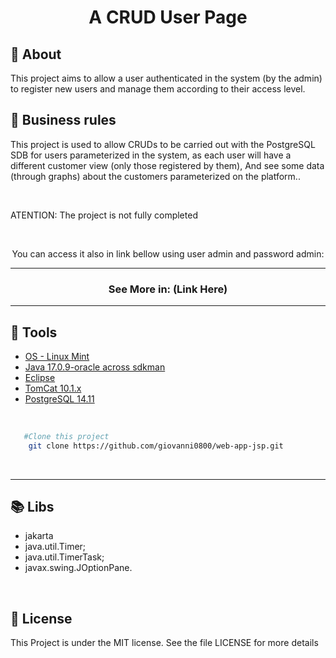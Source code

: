<h1 align="center">A CRUD User Page</h1>

## 📖️ About
<p>This project aims to allow a user authenticated in the system (by the admin) to register new users and manage them according to their access level.</p>

## 🤝️ Business rules
<p>
This project is used to allow CRUDs to be carried out with the PostgreSQL SDB for users parameterized in the system, as each user will have a different customer view (only those registered by them), And see some data (through graphs) about the customers parameterized on the platform..</p>

<br />

<p>ATENTION: The project is not fully completed</p>


<br/>
<p align="center">You can access it also in link bellow using user admin and password admin:</p>

<hr/>

<h3 align="center">See More in: (Link Here)</h3>

<hr/>

## 🔨 Tools

- [OS - Linux Mint](https://www.linuxmint.com/download.php)
- [Java 17.0.9-oracle across sdkman](https://sdkman.io/install)
- [Eclipse](https://eclipseide.org/)
- [TomCat 10.1.x](https://tomcat.apache.org/download-10.cgi)
- [PostgreSQL 14.11](https://www.postgresql.org/)

<br />

```bash
   #Clone this project
    git clone https://github.com/giovanni0800/web-app-jsp.git
```

<br />
<hr />

## 📚 Libs
- jakarta
- java.util.Timer;
- java.util.TimerTask;
- javax.swing.JOptionPane.

<br />

## 📔️ License
This Project is under the MIT license. See the file LICENSE
for more details
